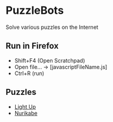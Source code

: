 # PuzzleBots
Solve various puzzles on the Internet

## Run in Firefox
- Shift+F4 (Open Scratchpad)
- Open file... -> [javascriptFileName.js]
- Ctrl+R (run)

## Puzzles

- [Light Up](http://www.puzzle-light-up.com/)
- [Nurikabe](http://www.puzzle-nurikabe.com/)
